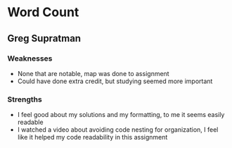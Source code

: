 # Word Count
## Greg Supratman
### Weaknesses
- None that are notable, map was done to assignment
- Could have done extra credit, but studying seemed more important
### Strengths
- I feel good about my solutions and my formatting, to me it seems easily readable
- I watched a video about avoiding code nesting for organization, I feel like it helped my code readability in this assignment